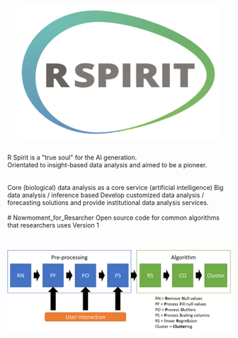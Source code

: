 <p align="center">
  <img width="460" height="300" src="./Readme_img/Rspirit_1.png">
</p>
<br>
R Spirit is a "true soul" for the AI generation.<br>
Orientated to insight-based data analysis and aimed to be a pioneer.<br>
<br>
<br>
Core (biological) data analysis as a core service (artificial intelligence) Big data analysis / inference based
Develop customized data analysis / forecasting solutions and provide institutional data analysis services.<br>  
<br>
# Nowmoment_for_Resarcher
Open source code for common algorithms that researchers uses Version 1 <br>
<br>
<br>
<p align="center">
  <img src="./Readme_img/NR_1.png">
</p>